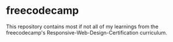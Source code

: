 # freecodecamp

This repository contains most if not all of my learnings from the freecodecamp's Responsive-Web-Design-Certification curriculum.
